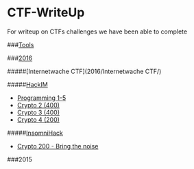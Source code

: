 # CTF-WriteUp
For writeup on CTFs challenges we have been able to complete

###[Tools](tools.md)

###[2016](2016/)

#####[Internetwache CTF](2016/Internetwache CTF/)

#####[HackIM](2016/HackIM/)
+ [Programming 1-5](2016/HackIM/Programming.md)
+ [Crypto 2 (400)](2016/HackIM/crypto-2.md)
+ [Crypto 3 (400)](2016/HackIM/crypto-3.md)
+ [Crypto 4 (200)](2016/HackIM/crypto-4.md)

#####[InsomniHack](2016/Insomnihack/)
+ [Crypto 200 - Bring the noise](2016/Insomnihack/crypto/bring-the-noise-200.md)

###2015